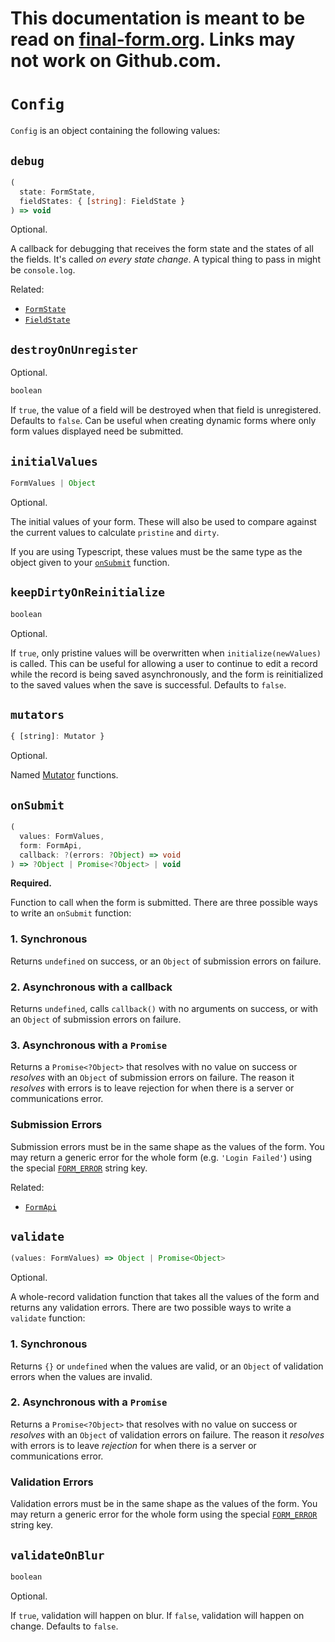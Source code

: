 # This documentation is meant to be read on [final-form.org](https://final-form.org/docs/final-form/types/Config). Links may not work on Github.com.

# `Config`

`Config` is an object containing the following values:

## `debug`

```ts
(
  state: FormState,
  fieldStates: { [string]: FieldState }
) => void
```

Optional.

A callback for debugging that receives the form state and the states of
all the fields. It's called _on every state change_. A typical thing to pass in
might be `console.log`.

Related:

- [`FormState`](FormState)
- [`FieldState`](FieldState)

## `destroyOnUnregister`

Optional.

```ts
boolean
```

If `true`, the value of a field will be destroyed when that field is unregistered. Defaults to `false`. Can be useful when creating dynamic forms where only form values displayed need be submitted.

## `initialValues`

```ts
FormValues | Object
```

Optional.

The initial values of your form. These will also be used to compare against the
current values to calculate `pristine` and `dirty`.

If you are using Typescript, these values must be the same type as the object given to your [`onSubmit`](#onSubmit) function.

## `keepDirtyOnReinitialize`

```ts
boolean
```

Optional.

If `true`, only pristine values will be overwritten when `initialize(newValues)` is called. This can be useful for allowing a user to continue to edit a record while the record is being saved asynchronously, and the form is reinitialized to the saved values when the save is successful. Defaults to `false`.

## `mutators`

```ts
{ [string]: Mutator }
```

Optional.

Named [Mutator](Mutator) functions.

## `onSubmit`

```ts
(
  values: FormValues,
  form: FormApi,
  callback: ?(errors: ?Object) => void
) => ?Object | Promise<?Object> | void
```

**Required.**

Function to call when the form is submitted. There are three possible ways to
write an `onSubmit` function:

### 1. Synchronous

Returns `undefined` on success, or an `Object` of submission errors on failure.

### 2. Asynchronous with a callback

Returns `undefined`, calls `callback()` with no arguments on success, or with an `Object` of submission errors on failure.

### 3. Asynchronous with a `Promise`

Returns a `Promise<?Object>` that resolves with no value on success or _resolves_ with an `Object` of submission errors on failure. The reason it _resolves_ with errors is to leave rejection for when there is a server or communications error.

### Submission Errors

Submission errors must be in the same shape as the values of the form. You may
return a generic error for the whole form (e.g. `'Login Failed'`) using the
special [`FORM_ERROR`](../api#form_error) string key.

Related:

- [`FormApi`](FormApi)

## `validate`

```ts
(values: FormValues) => Object | Promise<Object>
```

Optional.

A whole-record validation function that takes all the values of the form and returns any validation errors. There are two possible ways to write a `validate` function:

### 1. Synchronous

Returns `{}` or `undefined` when the values are valid, or an `Object` of validation errors when the values are invalid.

### 2. Asynchronous with a `Promise`

Returns a `Promise<?Object>` that resolves with no value on success or _resolves_ with an `Object` of validation errors on failure. The reason it _resolves_ with errors is to leave _rejection_ for when there is a server or communications error.

### Validation Errors

Validation errors must be in the same shape as the values of the form. You may return a generic error for the whole form using the special [`FORM_ERROR`](../api#form_error) string key.

## `validateOnBlur`

```ts
boolean
```

Optional.

If `true`, validation will happen on blur. If `false`, validation will happen on change. Defaults to `false`.
